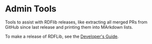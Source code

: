# Admin Tools

Tools to assist with RDFlib releases, like extracting all merged PRs from GitHub since last release and printing them into MArkdown lists.

To make a release of RDFLib, see the [Developer's Guide](https://rdflib.readthedocs.io/en/latest/developers.html).
